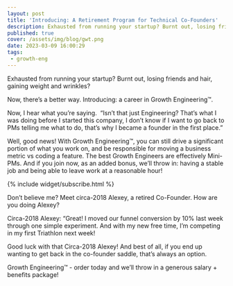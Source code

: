 ```yaml
---
layout: post
title: 'Introducing: A Retirement Program for Technical Co-Founders'
description: Exhausted from running your startup? Burnt out, losing friends and hair, gaining weight and wrinkles?
published: true
cover: /assets/img/blog/gwt.png
date: 2023-03-09 16:00:29
tags:
 - growth-eng
---
```


Exhausted from running your startup? Burnt out, losing friends and hair, gaining weight and wrinkles?

Now, there’s a better way. Introducing: a career in Growth Engineering™️.

Now, I hear what you’re saying.  “Isn’t that just Engineering? That’s what I was doing before I started this company, I don’t know if I want to go back to PMs telling me what to do, that’s why I became a founder in the first place.” 

Well, good news! With Growth Engineering™️, you can still drive a significant portion of what you work on, and be responsible for moving a business metric vs coding a feature. The best Growth Engineers are effectively Mini-PMs. And if you join now, as an added bonus, we’ll throw in: having a stable job and being able to leave work at a reasonable hour!

{% include widget/subscribe.html %}

Don’t believe me? Meet circa-2018 Alexey, a retired Co-Founder. How are you doing Alexey? 

Circa-2018 Alexey: “Great! I moved our funnel conversion by 10% last week through one simple experiment. And with my new free time, I’m competing in my first Triathlon next week!

Good luck with that Circa-2018 Alexey! And best of all, if you end up wanting to get back in the co-founder saddle, that’s always an option.

  

Growth Engineering™️ - order today and we’ll throw in a generous salary + benefits package!